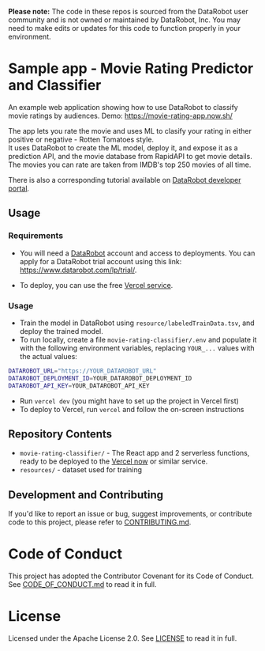 **Please note:** The code in these repos is sourced from the DataRobot user community and is not owned or maintained by DataRobot, Inc. You may need to make edits or updates for this code to function properly in your environment.

# Sample app - Movie Rating Predictor and Classifier

An example web application showing how to use DataRobot to classify movie ratings by audiences.
Demo: https://movie-rating-app.now.sh/

The app lets you rate the movie and uses ML to clasify your rating in either positive or negative - Rotten Tomatoes style. <br/>
It uses DataRobot to create the ML model, deploy it, and expose it as a prediction API, and the movie database from RapidAPI to get movie details. <br/>
The movies you can rate are taken from IMDB's top 250 movies of all time.

There is also a corresponding tutorial available on [DataRobot developer portal](https://api-docs.datarobot.com/docs/tutorial-movie-review-classifier).

## Usage

### Requirements 

- You will need a [DataRobot](datarobot.com) account and access to deployments. You can apply for a DataRobot trial account using this link: https://www.datarobot.com/lp/trial/.

- To deploy, you can use the free [Vercel service](https://vercel.com).

### Usage

- Train the model in DataRobot using `resource/labeledTrainData.tsv`, and deploy the trained model.
- To run locally, create a file `movie-rating-classifier/.env` and populate it with the following environment variables, replacing `YOUR_...` values with the actual values:

```sh
DATAROBOT_URL="https://YOUR_DATAROBOT_URL"
DATAROBOT_DEPLOYMENT_ID=YOUR_DATAROBOT_DEPLOYMENT_ID
DATAROBOT_API_KEY=YOUR_DATAROBOT_API_KEY
```

- Run `vercel dev` (you might have to set up the project in Vercel first)
- To deploy to Vercel, run `vercel` and follow the on-screen instructions

## Repository Contents

- `movie-rating-classifier/` - The React app and 2 serverless functions, ready to be deployed to the [Vercel now](https://vercel.com/now) or similar service.
- `resources/` - dataset used for training

## Development and Contributing

If you'd like to report an issue or bug, suggest improvements, or contribute code to this project, please refer to [CONTRIBUTING.md](CONTRIBUTING.md).

# Code of Conduct

This project has adopted the Contributor Covenant for its Code of Conduct. 
See [CODE_OF_CONDUCT.md](CODE_OF_CONDUCT.md) to read it in full.

# License

Licensed under the Apache License 2.0. 
See [LICENSE](LICENSE) to read it in full.



